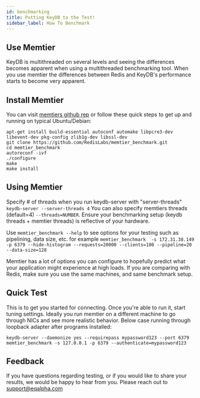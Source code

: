 ```yaml
---
id: benchmarking
title: Putting KeyDB to the Test!
sidebar_label: How To Benchmark
---
```


## Use Memtier

KeyDB is multithreaded on several levels and seeing the differences becomes apparent when using a multithreaded benchmarking tool. When you use memtier the differences between Redis and KeyDB's performance starts to become very apparent.


## Install Memtier

You can visit [memtiers github rep](https://github.com/RedisLabs/memtier_benchmark) or follow these quick steps to get up and running on typical Ubuntu/Debian:
```
apt-get install build-essential autoconf automake libpcre3-dev libevent-dev pkg-config zlib1g-dev libssl-dev
git clone https://github.com/RedisLabs/memtier_benchmark.git
cd memtier_benchmark
autoreconf -ivf
./configure
make
make install
```

## Using Memtier

Specify # of threads when you run keydb-server with "server-threads" `keydb-server --server-threads 4`
You can also specify memtiers threads (default=4) `--threads=NUMBER`. Ensure your benchmarking setup (keydb threads + memtier threads) is reflective of your hardware. 

Use `memtier_benchmark --help` to see options for your testing such as pipelining, data size, etc. for example `memtier_benchmark  -s 172.31.38.149 -p 6379 --hide-histogram --requests=20000 --clients=100 --pipeline=20 --data-size=128`

Memtier has a lot of options you can configure to hopefully predict what your application might experience at high loads. If you are comparing with Redis, make sure you use the same machines, and same benchmark setup. 

## Quick Test

This is to get you started for connecting. Once you're able to run it, start tuning settings. Ideally you run memtier on a different machine to go through NICs and see more realistic behavior. Below case running through loopback adapter after programs installed:

```
keydb-server --daemonize yes --requirepass mypassword123 --port 6379
memtier_benchmark -s 127.0.0.1 -p 6379 --authenticate=mypassword123
```

## Feedback

If you have questions regarding testing, or if you would like to share your results, we would be happy to hear from you. Please reach out to support@eqalpha.com
